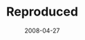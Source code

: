 ---
layout: message
category: message
series: "I AM..."
title: "Reproduced"
date: 2008-04-27
message_id: 495
---